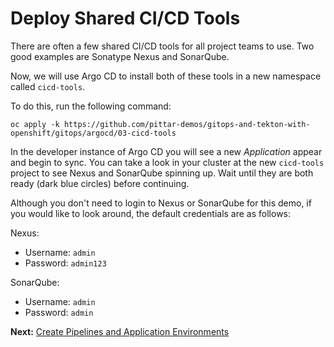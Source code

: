 # Deploy Shared CI/CD Tools

There are often a few shared CI/CD tools for all project teams to use.  Two good examples are Sonatype Nexus and SonarQube.

Now, we will use Argo CD to install both of these tools in a new namespace called `cicd-tools`.

To do this, run the following command:

```
oc apply -k https://github.com/pittar-demos/gitops-and-tekton-with-openshift/gitops/argocd/03-cicd-tools
```

In the developer instance of Argo CD you will see a new *Application* appear and begin to sync. You can take a look in your cluster at the new `cicd-tools` project to see Nexus and SonarQube spinning up.  Wait until they are both ready (dark blue circles) before continuing.

Although you don't need to login to Nexus or SonarQube for this demo, if you would like to look around, the default credentials are as follows:

Nexus:
* Username: `admin`
* Password: `admin123`

SonarQube:
* Username: `admin`
* Password: `admin`

**Next:** [Create Pipelines and Application Environments](04-install-petclinic.md)